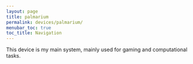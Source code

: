```yaml
---
layout: page
title: palmarium
permalink: devices/palmarium/
menubar_toc: true
toc_title: Navigation
---
```


This device is my main system, mainly used for gaming and computational tasks.
